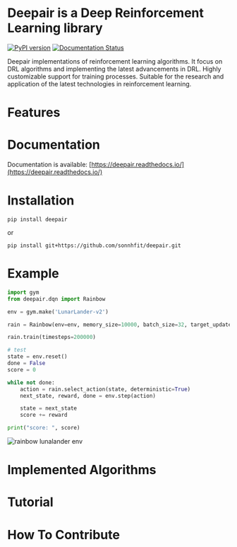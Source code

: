 # Deepair is a Deep Reinforcement Learning library

[![PyPI version](https://badge.fury.io/py/deepair.svg)](https://badge.fury.io/py/deepair)
[![Documentation Status](https://readthedocs.org/projects/deepair/badge/?version=latest)](https://deepair.readthedocs.io/en/latest/?badge=latest)

Deepair implementations of reinforcement learning algorithms. It focus on DRL algorithms and implementing the latest advancements in DRL. Highly customizable support for training processes. Suitable for the research and application of the latest technologies in reinforcement learning.



# Features

# Documentation
Documentation is available: [https://deepair.readthedocs.io/](https://deepair.readthedocs.io/)

# Installation

```
pip install deepair
```

or
```
pip install git+https://github.com/sonnhfit/deepair.git
```

# Example

```python
import gym
from deepair.dqn import Rainbow

env = gym.make('LunarLander-v2')

rain = Rainbow(env=env, memory_size=10000, batch_size=32, target_update=256)

rain.train(timesteps=200000)

# test
state = env.reset()
done = False
score = 0

while not done:
    action = rain.select_action(state, deterministic=True)
    next_state, reward, done = env.step(action)

    state = next_state
    score += reward

print("score: ", score)
```

![rainbow lunalander env](docs/source/_static/img/rainbow_lunalander.gif)

# Implemented Algorithms

# Tutorial

# How To Contribute
